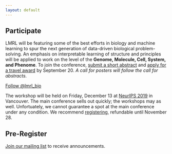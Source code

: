 ```yaml
---
layout: default
---
```


## Participate

LMRL will be featuring some of the best efforts in biology and machine learning to spur the next generation of data-driven biological problem-solving. An emphasis on interpretable learning of structure and principles will be applied to work on the level of the **Genome, Molecule, Cell, System, and Phenome**. To join the conference, [submit a short abstract](https://lmrl-bio.github.io/call) and [apply for a travel award](https://lmrl-bio.github.io/travel) by September 20. _A call for posters will follow the call for abstracts._

<a href="https://twitter.com/lmrl_bio?ref_src=twsrc%5Etfw" class="twitter-follow-button" data-size="large" data-show-count="false">Follow @lmrl_bio</a><script async src="https://platform.twitter.com/widgets.js" charset="utf-8"></script>

The workshop will be held on Friday, December 13 at [NeurIPS 2019](https://nips.cc/Conferences/2019/) in Vancouver. The main conference sells out quickly; the workshops may as well. Unfortuately, we cannot guarantee a spot at the main conference under any condition. We recommend [registering](https://nips.cc/Register/view-registration), refundable until November 28.

## Pre-Register

<a href = "mailto: lmrl.neurips.2019@gmail.com">Join our mailing list</a> to receive announcements.
